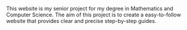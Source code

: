This website is my senior project for my degree in Mathematics and Computer Science. The aim of this project is to create a easy-to-follow website that provides clear and precise step-by-step guides. 
